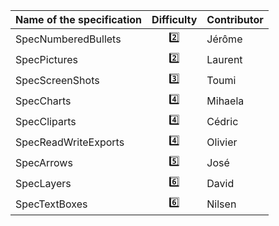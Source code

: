 | Name of the specification | Difficulty | Contributor |
| ------------------------- | :--------: | ----------- |
| SpecNumberedBullets       | :two:      | Jérôme      |
| SpecPictures              | :two:      | Laurent     |
| SpecScreenShots           | :three:    | Toumi       |
| SpecCharts                | :four:     | Mihaela     |
| SpecCliparts              | :four:     | Cédric      |
| SpecReadWriteExports      | :four:     | Olivier     |
| SpecArrows                | :five:     | José        |
| SpecLayers                | :six:      | David       |
| SpecTextBoxes             | :six:      | Nilsen      | 
